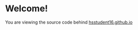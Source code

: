 # Welcome!

You are viewing the source code behind [hsstudent16.github.io](https://hsstudent.github.io)
